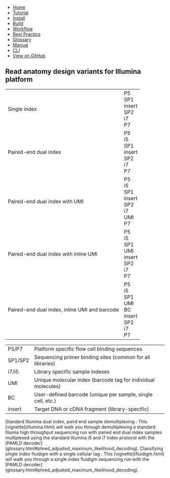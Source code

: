<!--
    Pheniqs : PHilology ENcoder wIth Quality Statistics
    Copyright (C) 2018  Lior Galanti
    NYU Center for Genetics and System Biology

    Author: Lior Galanti <lior.galanti@nyu.edu>

    This program is free software: you can redistribute it and/or modify
    it under the terms of the GNU Affero General Public License as
    published by the Free Software Foundation, either version 3 of the
    License, or (at your option) any later version.

    This program is distributed in the hope that it will be useful,
    but WITHOUT ANY WARRANTY; without even the implied warranty of
    MERCHANTABILITY or FITNESS FOR A PARTICULAR PURPOSE.  See the
    GNU Affero General Public License for more details.

    You should have received a copy of the GNU Affero General Public License
    along with this program.  If not, see <http://www.gnu.org/licenses/>.
-->

<section id="navigation">
    <ul>
        <li><a                  href="/pheniqs/2.0/">Home</a></li>
        <li><a                  href="/pheniqs/2.0/tutorial.html">Tutorial</a></li>
        <li><a                  href="/pheniqs/2.0/install.html">Install</a></li>
        <li><a                  href="/pheniqs/2.0/build.html">Build</a></li>
        <li><a class="active"   href="/pheniqs/2.0/workflow.html">Workflow</a></li>
        <li><a                  href="/pheniqs/2.0/best_practices.html">Best Practice</a></li>
        <li><a                  href="/pheniqs/2.0/glossary.html">Glossary</a></li>
        <li><a                  href="/pheniqs/2.0/manual.html">Manual</a></li>
        <li><a                  href="/pheniqs/2.0/cli.html">CLI</a></li>
        <li><a class="github"   href="http://github.com/biosails/pheniqs">View on GitHub</a></li>
    </ul>
    <div class="clear" />
</section>

## Read anatomy design variants for Illumina platform
<!-- <p>&#8636;&#8637;</p> -->
<table class="diagram">
  <tr>
    <td class="description" >Single index</td>
    <td>
      <div class="read" id="single_index">
        <div class="binding_primer p5">P5</div>
        <div class="sequencing_primer">SP1</div>
        <div class="insert">insert</div>
        <div class="sequencing_primer">SP2</div>
        <div class="sample_barcode i7">i7</div>
        <div class="binding_primer p7">P7</div>
        <div class="clear"></div>
      </div>
    </td>
  </tr>
  <tr>
    <td class="description" >Paired-end dual index</td>
    <td>
      <div class="read" id="single_index">
        <div class="binding_primer p5">P5</div>
        <div class="sample_barcode i5">i5</div>
        <div class="sequencing_primer">SP1</div>
        <div class="insert">insert</div>
        <div class="sequencing_primer">SP2</div>
        <div class="sample_barcode i7">i7</div>
        <div class="binding_primer p7">P7</div>
        <div class="clear"></div>
      </div>
    </td>
  </tr>
  <tr>
    <td class="description" >Paired-end dual index with UMI</td>
    <td>
      <div class="read" id="single_index">
        <div class="binding_primer p5">P5</div>
        <div class="sample_barcode i5">i5</div>
        <div class="sequencing_primer">SP1</div>
        <div class="insert">insert</div>
        <div class="sequencing_primer">SP2</div>
        <div class="sample_barcode i7">i7</div>
        <div class="molecular_barcode">UMI</div>
        <div class="binding_primer p7">P7</div>
        <div class="clear"></div>
      </div>
    </td>
  </tr>
  <tr>
    <td class="description" >Paired-end dual index with inline UMI</td>
    <td>
      <div class="read" id="single_index">
        <div class="binding_primer p5">P5</div>
        <div class="sample_barcode i5">i5</div>
        <div class="sequencing_primer">SP1</div>
        <div class="molecular_barcode">UMI</div>
        <div class="insert">insert</div>
        <div class="sequencing_primer">SP2</div>
        <div class="sample_barcode i7">i7</div>
        <div class="binding_primer p7">P7</div>
        <div class="clear"></div>
      </div>
    </td>
  </tr>
  <tr>
    <td class="description" >Paired-end dual index, inline UMI and barcode</td>
    <td>
      <div class="read" id="single_index">
        <div class="binding_primer p5">P5</div>
        <div class="sample_barcode i5">i5</div>
        <div class="sequencing_primer">SP1</div>
        <div class="molecular_barcode">UMI</div>
        <div class="custom_barcode">BC</div>
        <div class="insert">insert</div>
        <div class="sequencing_primer">SP2</div>
        <div class="sample_barcode i7">i7</div>
        <div class="binding_primer p7">P7</div>
        <div class="clear"></div>
      </div>
    </td>
  </tr>
</table>

<table class="legend">
  <tr>
    <td class="label" ><span class="binding_primer p5">P5/P7</span></td>
    <td class="definition" >Platform specific flow cell binding sequences</td>
  </tr>
  <tr>
    <td class="label" ><span class="sequencing_primer">SP1/SP2</span></td>
    <td class="definition" >Sequencing primer binding sites (common for all libraries)</td>
  </tr>
  <tr>
    <td class="label" ><span class="sample_barcode">i7/i5</span></td>
    <td class="definition" >Library specific sample indexes</td>
  </tr>
  <tr>
    <td class="label" ><span class="molecular_barcode">UMI</span></td>
    <td class="definition" >Unique molecular index (barcode tag for individual molecules)</td>
  </tr>
  <tr>
    <td class="label" ><span class="custom_barcode">BC</span></td>
    <td class="definition" >User-defined barcode (unique per sample, single cell, etc.)</td>
  </tr>
  <tr>
    <td class="label" ><span class="insert">insert</span></td>
    <td class="definition" >Target DNA or cDNA fragment (library-specific)</td>
  </tr>
</table>


<a name="standard_illumina" />
Standard Illumina dual index, paird end sample demultiplexing
: This [vignette](illumina.html) will walk you through demultiplexing a standard Illumia high throughput sequencing run with paired end dual index samples multiplexed using the standard Illumina i5 and i7 index protocol with the [PAMLD decoder](glossary.html#phred_adjusted_maximum_likelihood_decoding).

<a name="fluidigm" />
Classifying single index fluidigm with a single cellular tag
: This [vignette](fluidigm.html) will walk you through a single index fluidigm sequencing run with the [PAMLD decoder](glossary.html#phred_adjusted_maximum_likelihood_decoding).
